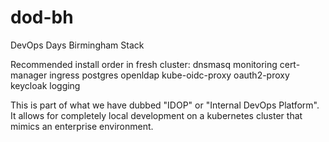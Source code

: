 # dod-bh
DevOps Days Birmingham Stack 

Recommended install order in fresh cluster:
dnsmasq
monitoring
cert-manager
ingress
postgres
openldap
kube-oidc-proxy
oauth2-proxy
keycloak
logging

This is part of what we have dubbed "IDOP" or "Internal DevOps Platform". It allows for completely local development on a kubernetes cluster that mimics an enterprise environment.
